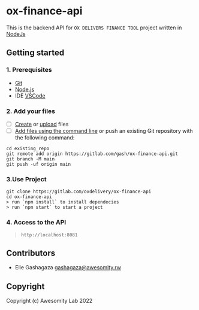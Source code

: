 # ox-finance-api

This is the backend API for `OX DELIVERS FINANCE TOOL` project written in [NodeJs](https://nodejs.org/en/)

## Getting started

### 1. Prerequisites

- [Git](https://git-scm.com/book/en/v2/Getting-Started-Installing-Git)
- [Node.js](https://nodejs.org/en/)
- IDE [VSCode](https://code.visualstudio.com/)

### 2. Add your files

- [ ] [Create](https://docs.gitlab.com/ee/user/project/repository/web_editor.html#create-a-file) or [upload](https://docs.gitlab.com/ee/user/project/repository/web_editor.html#upload-a-file) files
- [ ] [Add files using the command line](https://docs.gitlab.com/ee/gitlab-basics/add-file.html#add-a-file-using-the-command-line) or push an existing Git repository with the following command:

```
cd existing_repo
git remote add origin https://gitlab.com/gash/ox-finance-api.git
git branch -M main
git push -uf origin main
```

### 3.Use Project

```
git clone https://gitlab.com/oxdelivery/ox-finance-api
cd ox-finance-api
> run `npm install` to install dependecies
> run `npm start` to start a project
```

### 4. Access to the API

> `http://localhost:8081`

## Contributors

- Elie Gashagaza <gashagaza@awesomity.rw>

## Copyright

Copyright (c) Awesomity Lab 2022
